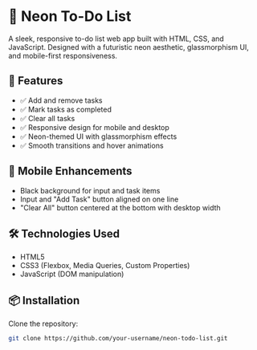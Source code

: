 # 🧠 Neon To-Do List

A sleek, responsive to-do list web app built with HTML, CSS, and JavaScript. Designed with a futuristic neon aesthetic, glassmorphism UI, and mobile-first responsiveness.

## 🚀 Features

- ✅ Add and remove tasks
- ✅ Mark tasks as completed
- ✅ Clear all tasks
- ✅ Responsive design for mobile and desktop
- ✅ Neon-themed UI with glassmorphism effects
- ✅ Smooth transitions and hover animations

## 📱 Mobile Enhancements

- Black background for input and task items
- Input and "Add Task" button aligned on one line
- "Clear All" button centered at the bottom with desktop width

## 🛠️ Technologies Used

- HTML5
- CSS3 (Flexbox, Media Queries, Custom Properties)
- JavaScript (DOM manipulation)

## 📦 Installation

Clone the repository:

```bash
git clone https://github.com/your-username/neon-todo-list.git
